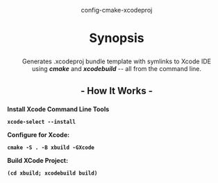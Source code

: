 <p align="center">
  config-cmake-xcodeproj
</p>

<h1>
  <p align="center">
    Synopsis
  </p>
</h1>

<p align="center">
  Generates .xcodeproj bundle template with symlinks to Xcode IDE <br> using <i><b>cmake</b></i> and <i><b>xcodebuild</b></i> -- all from the command line. <br>
</p>

<h2> 
  <p align="center"> <b>
    - How It Works - 
  </p>
</h2>

Install Xcode Command Line Tools

    xcode-select --install
  
Configure for Xcode:

    cmake -S . -B xbuild -GXcode
    
Build XCode Project:

    (cd xbuild; xcodebuild build)

